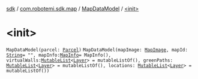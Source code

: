 [sdk](../../index.md) / [com.robotemi.sdk.map](../index.md) / [MapDataModel](index.md) / [&lt;init&gt;](./-init-.md)

# &lt;init&gt;

`MapDataModel(parcel: `[`Parcel`](https://developer.android.com/reference/android/os/Parcel.html)`)`
`MapDataModel(mapImage: `[`MapImage`](../-map-image/index.md)`, mapId: `[`String`](https://kotlinlang.org/api/latest/jvm/stdlib/kotlin/-string/index.html)` = "", mapInfo: `[`MapInfo`](../-map-info/index.md)` = MapInfo(), virtualWalls: `[`MutableList`](https://kotlinlang.org/api/latest/jvm/stdlib/kotlin.collections/-mutable-list/index.html)`<`[`Layer`](../-layer/index.md)`> = mutableListOf(), greenPaths: `[`MutableList`](https://kotlinlang.org/api/latest/jvm/stdlib/kotlin.collections/-mutable-list/index.html)`<`[`Layer`](../-layer/index.md)`> = mutableListOf(), locations: `[`MutableList`](https://kotlinlang.org/api/latest/jvm/stdlib/kotlin.collections/-mutable-list/index.html)`<`[`Layer`](../-layer/index.md)`> = mutableListOf())`